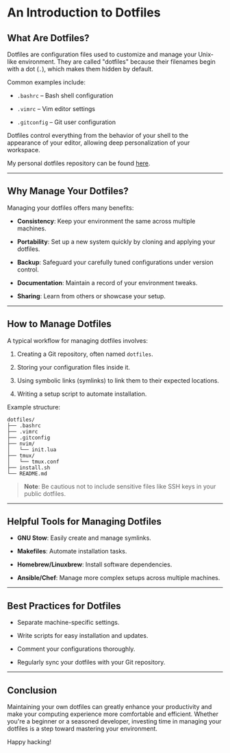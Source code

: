 
# An Introduction to Dotfiles


## What Are Dotfiles?

Dotfiles are configuration files used to customize and manage your Unix-like environment. They are called "dotfiles" because their filenames begin with a dot (`.`), which makes them hidden by default.

Common examples include:

- `.bashrc` – Bash shell configuration
    
- `.vimrc` – Vim editor settings
    
- `.gitconfig` – Git user configuration
    

Dotfiles control everything from the behavior of your shell to the appearance of your editor, allowing deep personalization of your workspace.

My personal dotfiles repository can be found [here](https://github.com/ocrosby/dotfiles).

---

## Why Manage Your Dotfiles?

Managing your dotfiles offers many benefits:

- **Consistency**: Keep your environment the same across multiple machines.
    
- **Portability**: Set up a new system quickly by cloning and applying your dotfiles.
    
- **Backup**: Safeguard your carefully tuned configurations under version control.
    
- **Documentation**: Maintain a record of your environment tweaks.
    
- **Sharing**: Learn from others or showcase your setup.
    

---

## How to Manage Dotfiles

A typical workflow for managing dotfiles involves:

1. Creating a Git repository, often named `dotfiles`.
    
2. Storing your configuration files inside it.
    
3. Using symbolic links (symlinks) to link them to their expected locations.
    
4. Writing a setup script to automate installation.
    

Example structure:

```
dotfiles/
├── .bashrc
├── .vimrc
├── .gitconfig
├── nvim/
│   └── init.lua
├── tmux/
│   └── tmux.conf
├── install.sh
└── README.md
```

> **Note**: Be cautious not to include sensitive files like SSH keys in your public dotfiles.

---

## Helpful Tools for Managing Dotfiles

- **GNU Stow**: Easily create and manage symlinks.
    
- **Makefiles**: Automate installation tasks.
    
- **Homebrew/Linuxbrew**: Install software dependencies.
    
- **Ansible/Chef**: Manage more complex setups across multiple machines.
    

---

## Best Practices for Dotfiles

- Separate machine-specific settings.
    
- Write scripts for easy installation and updates.
    
- Comment your configurations thoroughly.
    
- Regularly sync your dotfiles with your Git repository.
    

---

## Conclusion

Maintaining your own dotfiles can greatly enhance your productivity and make your computing experience more comfortable and efficient. Whether you're a beginner or a seasoned developer, investing time in managing your dotfiles is a step toward mastering your environment.

Happy hacking!